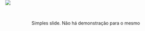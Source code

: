 <p align="center">Simples slide. Não há demonstração para o mesmo</p>
<img style="position: absolute;display: block;margin: auto;top: 0;" src="https://picsum.photos/id/351/1100/400">
